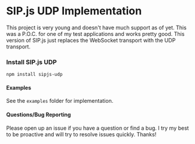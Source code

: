 # SIP.js UDP Implementation
This project is very young and doesn't have much support as of yet. This was a P.O.C. for one of my test applications and works pretty good. This version of SIP.js just replaces the WebSocket transport with the UDP transport.

### Install SIP.js UDP
```
npm install sipjs-udp
```

#### Examples
See the `examples` folder for implementation.

#### Questions/Bug Reporting
Please open up an issue if you have a question or find a bug. I try my best to be proactive and will try to resolve issues quickly. Thanks!
